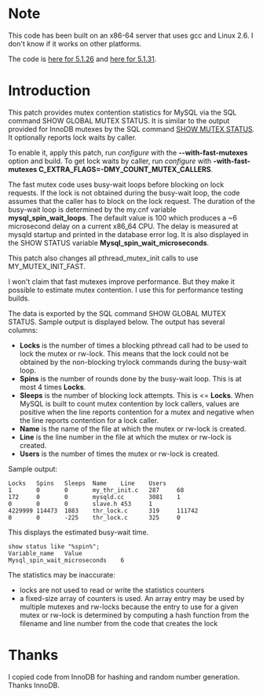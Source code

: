 # Note #

This code has been built on an x86-64 server that uses gcc and Linux 2.6. I don't know if it works on other platforms.

The code is [here for 5.1.26](http://code.google.com/p/google-mysql-tools/source/browse/trunk/mysql-patches/mutexstats-5.1.26.patch) and [here for 5.1.31](http://code.google.com/p/google-mysql-tools/source/browse/trunk/mysql-patches/mutexstats-5.1.31).

# Introduction #

This patch provides mutex contention statistics for MySQL via the SQL command SHOW GLOBAL MUTEX STATUS. It is similar to the output provided for InnoDB mutexes by the SQL command [SHOW MUTEX STATUS](http://dev.mysql.com/doc/refman/5.0/en/show-mutex-status.html). It optionally reports lock waits by caller.

To enable it, apply this patch, run _configure_ with the **--with-fast-mutexes** option and build. To get lock waits by caller, run _configure_ with **-with-fast-mutexes C\_EXTRA\_FLAGS=-DMY\_COUNT\_MUTEX\_CALLERS**.

The fast mutex code uses busy-wait loops before blocking on lock requests. If the lock is not obtained during the busy-wait loop, the code assumes that the caller has to block on the lock request. The duration of the busy-wait loop is determined by the my.cnf variable **mysql\_spin\_wait\_loops**. The default value is 100 which produces a ~6 microsecond delay on a current x86\_64 CPU. The delay is measured at mysqld startup and printed in the database error log. It is also displayed in the SHOW STATUS variable **Mysql\_spin\_wait\_microseconds**.

This patch also changes all pthread\_mutex\_init calls to use MY\_MUTEX\_INIT\_FAST.

I won't claim that fast mutexes improve performance. But they make it possible to estimate mutex contention. I use this for performance testing builds.

The data is exported by the SQL command SHOW GLOBAL MUTEX STATUS. Sample output is displayed below. The output has several columns:
  * **Locks** is the number of times a blocking pthread call had to be used to lock the mutex or rw-lock. This means that the lock could not be obtained by the non-blocking trylock commands during the busy-wait loop.
  * **Spins** is the number of rounds done by the busy-wait loop. This is at most 4 times **Locks**.
  * **Sleeps** is the number of blocking lock attempts. This is <= **Locks**. When MySQL is built to count mutex contention by lock callers, values are positive when the line reports contention for a mutex and negative when the line reports contention for a lock caller.
  * **Name** is the name of the file at which the mutex or rw-lock is created.
  * **Line** is the line number in the file at which the mutex or rw-lock is created.
  * **Users** is the number of times the mutex or rw-lock is created.

Sample output:
```
Locks   Spins   Sleeps  Name    Line    Users
1       0       0       my_thr_init.c   287     68
172     0       0       mysqld.cc       3081    1
0       0       0       slave.h 453     1
4229999 114473  1883    thr_lock.c      319     111742
0       0       -225    thr_lock.c      325     0
```

This displays the estimated busy-wait time.
```
show status like "%spin%";
Variable_name	Value
Mysql_spin_wait_microseconds	6
```

The statistics may be inaccurate:
  * locks are not used to read or write the statistics counters
  * a fixed-size array of counters is used. An array entry may be used by multiple mutexes and rw-locks because the entry to use for a given mutex or rw-lock is determined by computing a hash function from the filename and line number from the code that creates the lock

# Thanks #

I copied code from InnoDB for hashing and random number generation. Thanks InnoDB.